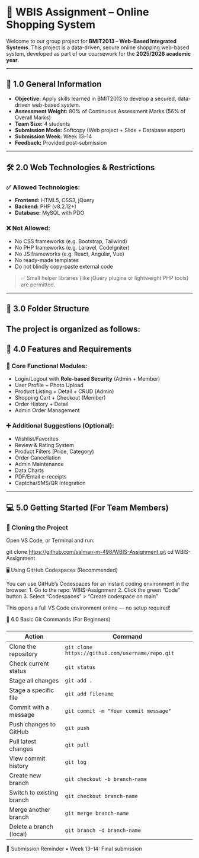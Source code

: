 # 🛒 WBIS Assignment – Online Shopping System

Welcome to our group project for **BMIT2013 – Web-Based Integrated Systems**. This project is a data-driven, secure online shopping web-based system, developed as part of our coursework for the **2025/2026 academic year**.

---

## 📌 1.0 General Information

- **Objective:** Apply skills learned in BMIT2013 to develop a secured, data-driven web-based system.
- **Assessment Weight:** 80% of Continuous Assessment Marks (56% of Overall Marks)
- **Team Size:** 4 students
- **Submission Mode:** Softcopy (Web project + Slide + Database export)
- **Submission Week:** Week 13–14
- **Feedback:** Provided post-submission

---

## 🛠️ 2.0 Web Technologies & Restrictions

### ✅ Allowed Technologies:
- **Frontend:** HTML5, CSS3, jQuery
- **Backend:** PHP (v8.2.12+)
- **Database:** MySQL with PDO

### ❌ Not Allowed:
- No CSS frameworks (e.g. Bootstrap, Tailwind)
- No PHP frameworks (e.g. Laravel, CodeIgniter)
- No JS frameworks (e.g. React, Angular, Vue)
- No ready-made templates
- Do not blindly copy-paste external code

> ✅ Small helper libraries (like jQuery plugins or lightweight PHP tools) are permitted.

---

## 🧱 3.0 Folder Structure

The project is organized as follows:
---

## 🧪 4.0 Features and Requirements

### 🔐 Core Functional Modules:
- Login/Logout with **Role-based Security** (Admin + Member)
- User Profile + Photo Upload
- Product Listing + Detail + CRUD (Admin)
- Shopping Cart + Checkout (Member)
- Order History + Detail
- Admin Order Management

### ➕ Additional Suggestions (Optional):
- Wishlist/Favorites
- Review & Rating System
- Product Filters (Price, Category)
- Order Cancellation
- Admin Maintenance
- Data Charts
- PDF/Email e-receipts
- Captcha/SMS/QR Integration

---

## 💻 5.0 Getting Started (For Team Members)

### 🔁 Cloning the Project

Open VS Code, or Terminal and run:

git clone https://github.com/salman-m-498/WBIS-Assignment.git
cd WBIS-Assignment


🖥️ Using GitHub Codespaces (Recommended)

You can use GitHub’s Codespaces for an instant coding environment in the browser:
	1.	Go to the repo: WBIS-Assignment
	2.	Click the green “Code” button
	3.	Select “Codespaces” > “Create codespace on main”

This opens a full VS Code environment online — no setup required!

🔄 6.0 Basic Git Commands (For Beginners)
###

| Action                        | Command                                      |
|------------------------------|-----------------------------------------------|
| Clone the repository         | `git clone https://github.com/username/repo.git` |
| Check current status         | `git status`                                 |
| Stage all changes            | `git add .`                                  |
| Stage a specific file        | `git add filename`                           |
| Commit with a message        | `git commit -m "Your commit message"`        |
| Push changes to GitHub       | `git push`                                   |
| Pull latest changes          | `git pull`                                   |
| View commit history          | `git log`                                    |
| Create new branch            | `git checkout -b branch-name`                |
| Switch to existing branch    | `git checkout branch-name`                   |
| Merge another branch         | `git merge branch-name`                      |
| Delete a branch (local)      | `git branch -d branch-name`                  |


📅 Submission Reminder
	•	Week 13–14: Final submission

